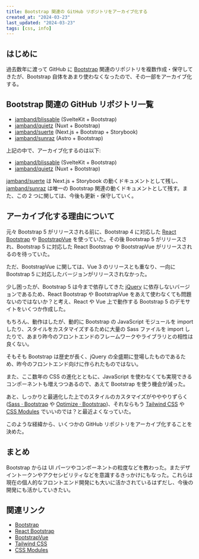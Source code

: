 ```yaml
---
title: Bootstrap 関連の GitHub リポジトリをアーカイブ化する
created_at: "2024-03-23"
last_updated: "2024-03-23"
tags: [css, info]
---
```


## はじめに

過去数年に渡って GitHub に [Bootstrap](https://getbootstrap.com) 関連のリポジトリを複数作成・保守してきたが、Bootstrap 自体をあまり使わなくなったので、その一部をアーカイブ化する。

## Bootstrap 関連の GitHub リポジトリ一覧

- [jamband/blissable](https://github.com/jamband/blissable) (SvelteKit + Bootstrap)
- [jamband/quietz](https://github.com/jamband/quietz) (Nuxt + Bootstrap)
- [jamband/suerte](https://github.com/jamband/suerte) (Next.js + Bootstrap + Storybook)
- [jamband/sunraz](https://github.com/jamband/sunraz) (Astro + Bootstrap)

上記の中で、アーカイブ化するのは以下:

- [jamband/blissable](https://github.com/jamband/blissable) (SvelteKit + Bootstrap)
- [jamband/quietz](https://github.com/jamband/quietz) (Nuxt + Bootstrap)

[jamband/suerte](https://github.com/jamband/suerte) は Next.js + Storybook の動くドキュメントとして残し、[jamband/sunraz](https://github.com/jamband/sunraz) は唯一の Bootstrap 関連の動くドキュメントとして残す。また、この 2 つに関しては、今後も更新・保守していく。

## アーカイブ化する理由について

元々 Bootstrap 5 がリリースされる前に、Bootstrap 4 に対応した [React Bootstrap](https://github.com/react-bootstrap/react-bootstrap) や [BootstrapVue](https://github.com/bootstrap-vue/bootstrap-vue) を使っていた。その後 Bootstrap 5 がリリースされ、Bootstrap 5 に対応した React Bootstrap や BootstrapVue がリリースされるのを待っていた。

ただ、BootstrapVue に関しては、Vue 3 のリリースとも重なり、一向に Bootstrap 5 に対応したバージョンがリリースされなかった。

少し困ったが、Bootstrap 5 は今まで依存してきた [jQuery](https://jquery.com) に依存しないバージョンであるため、React Bootstrap や BootstrapVue をあえて使わなくても問題ないのではないか？と考え、React や Vue 上で動作する Bootstrap 5 のデモサイトをいくつか作成した。

もちろん、動作はしたが、動的に Bootstrap の JavaScript モジュールを import したり、スタイルをカスタマイズするために大量の Sass ファイルを import したりで、あまり昨今のフロントエンドのフレームワークやライブラリとの相性は良くない。

そもそも Bootstrap は歴史が長く、jQuery の全盛期に登場したものであるため、昨今のフロントエンド向けに作られたものではない。

また、ここ数年の CSS の進化とともに、JavaScript を使わなくても実現できるコンポーネントも増えつつあるので、あえて Bootstrap を使う機会が減った。

あと、しっかりと最適化した上でのスタイルのカスタマイズがやややりずらく ([Sass · Bootstrap](https://getbootstrap.com/docs/5.3/customize/sass/) や [Optimize · Bootstrap](https://getbootstrap.com/docs/5.3/customize/optimize))、それならもう [Tailwind CSS](https://tailwindcss.com) や [CSS Modules](https://github.com/css-modules/css-modules) でいいのでは？と最近よくなっていた。

このような経緯から、いくつかの GitHub リポジトリをアーカイブ化することを決めた。

## まとめ

Bootstrap からは UI パーツやコンポーネントの粒度などを教わった。またデザイントークンやアクセシビリティなどを意識するきっかけにもなった。これらは現在の個人的なフロントエンド開発にも大いに活かされているはずだし、今後の開発にも活かしていきたい。

## 関連リンク

- [Bootstrap](https://getbootstrap.com)
- [React Bootstrap](https://github.com/react-bootstrap/react-bootstrap)
- [BootstrapVue](https://github.com/bootstrap-vue/bootstrap-vue)
- [Tailwind CSS](https://tailwindcss.com)
- [CSS Modules](https://github.com/css-modules/css-modules)
